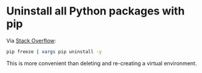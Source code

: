 # Uninstall all Python packages with pip

Via [Stack Overflow](https://stackoverflow.com/a/11250821/3188289):

```bash
pip freeze | xargs pip uninstall -y
```

This is more convenient than deleting and re-creating a virtual environment.
